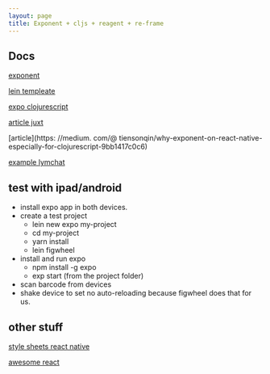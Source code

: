 ```yaml
---
layout: page
title: Exponent + cljs + reagent + re-frame
---
```


## Docs

[exponent](http://expo.io)

[lein templeate](https://github.com/tiensonqin/exponent-cljs-template)

[expo clojurescript](https://github.com/tiensonqin/cljs-exponent)

[article juxt](https://juxt.pro/blog/posts/native.html)

[article](https: //medium. com/@ tiensonqin/why-exponent-on-react-native-especially-for-clojurescript-9bb1417c0c6)

[example lymchat](https://github.com/tiensonqin/lymchat-exp)

## test with ipad/android

- install expo app in both devices.
- create a test project
  * lein new expo my-project 
  * cd my-project
  * yarn install
  * lein figwheel
- install and run expo
  * npm install -g expo
  * exp start (from the project folder)
- scan barcode from devices
- shake device to set no auto-reloading because figwheel does that for us.

## other stuff

[style sheets react native](https://github.com/vhpoet/react-native-styling-cheat-sheet)

[awesome react](https://www.awesomereact.com/playlists/react-native/cI9bDvDEsYE)
